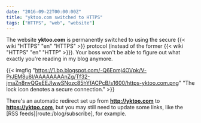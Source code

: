 ```yaml
---
date: "2016-09-22T00:00:00Z"
title: "yktoo.com switched to HTTPS"
tags: ["HTTPS", "web", "website"]
---
```


The website **yktoo.com** is permanently switched to using the secure {{< wiki "HTTPS" "en" "HTTPS" >}} protocol (instead of the former {{< wiki "HTTPS" "en" "HTTP" >}}). Your boss won't be able to figure out what exactly you're reading in my blog anymore.

<!--more-->

{{< imgfig "https://1.bp.blogspot.com/-Q6Epmj4OVpk/V-PrJEM8u8I/AAAAAAAAnZg/Tf32-jmaZn8nvQGeEEJIwwSNozc85hYfACPcB/s1600/https-yktoo.com.png" "The lock icon denotes a secure connection." >}}

There's an automatic redirect set up from **http://yktoo.com** to **https://yktoo.com**, but you may still need to update some links, like the [RSS feeds][route:/blog/subscribe], for example.
